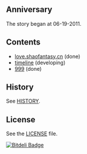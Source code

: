 Anniversary
---

The story began at 06-19-2011.

## Contents

- [love.shaofantasy.cn](http://love.shaofantasy.cn) (done)
- [timeline](http://love.shaofantasy.cn/timeline/) (developing)
- [999](http://love.shaofantasy.cn/999/) (done)

## History

See [HISTORY](HISTORY.md).

## License

See the [LICENSE](LICENSE) file.

[![Bitdeli Badge](https://d2weczhvl823v0.cloudfront.net/SFantasy/anniversary/trend.png)](https://bitdeli.com/free "Bitdeli Badge")
